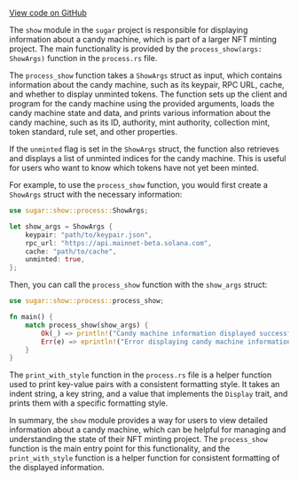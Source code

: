 [View code on GitHub](https://github.com/metaplex-foundation/sugar/.autodoc/docs/json/src/show)

The `show` module in the `sugar` project is responsible for displaying information about a candy machine, which is part of a larger NFT minting project. The main functionality is provided by the `process_show(args: ShowArgs)` function in the `process.rs` file.

The `process_show` function takes a `ShowArgs` struct as input, which contains information about the candy machine, such as its keypair, RPC URL, cache, and whether to display unminted tokens. The function sets up the client and program for the candy machine using the provided arguments, loads the candy machine state and data, and prints various information about the candy machine, such as its ID, authority, mint authority, collection mint, token standard, rule set, and other properties.

If the `unminted` flag is set in the `ShowArgs` struct, the function also retrieves and displays a list of unminted indices for the candy machine. This is useful for users who want to know which tokens have not yet been minted.

For example, to use the `process_show` function, you would first create a `ShowArgs` struct with the necessary information:

```rust
use sugar::show::process::ShowArgs;

let show_args = ShowArgs {
    keypair: "path/to/keypair.json",
    rpc_url: "https://api.mainnet-beta.solana.com",
    cache: "path/to/cache",
    unminted: true,
};
```

Then, you can call the `process_show` function with the `show_args` struct:

```rust
use sugar::show::process::process_show;

fn main() {
    match process_show(show_args) {
        Ok(_) => println!("Candy machine information displayed successfully."),
        Err(e) => eprintln!("Error displaying candy machine information: {}", e),
    }
}
```

The `print_with_style` function in the `process.rs` file is a helper function used to print key-value pairs with a consistent formatting style. It takes an indent string, a key string, and a value that implements the `Display` trait, and prints them with a specific formatting style.

In summary, the `show` module provides a way for users to view detailed information about a candy machine, which can be helpful for managing and understanding the state of their NFT minting project. The `process_show` function is the main entry point for this functionality, and the `print_with_style` function is a helper function for consistent formatting of the displayed information.
